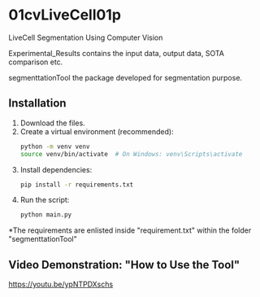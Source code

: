 # 01cvLiveCell01p
LiveCell Segmentation Using Computer Vision

Experimental_Results contains the input data, output data, SOTA comparison etc.

segmenttationTool the package developed for segmentation purpose.

## Installation
1. Download the files.
2. Create a virtual environment (recommended):
    ```bash
    python -m venv venv
    source venv/bin/activate  # On Windows: venv\Scripts\activate
    ```
3. Install dependencies:
    ```bash
    pip install -r requirements.txt
    ```
4. Run the script:
    ```bash
    python main.py
    ```
*The requirements are enlisted inside "requirement.txt" within the folder "segmenttationTool"

## Video Demonstration: "How to Use the Tool"
https://youtu.be/ypNTPDXschs


